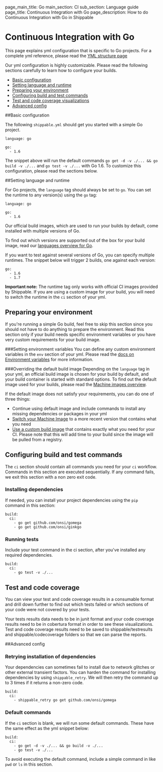 page_main_title: Go
main_section: CI
sub_section: Language guide
page_title: Continuous Integration with Go
page_description: How to do Continuous Integration with Go in Shippable

# Continuous Integration with Go
This page explains yml configuration that is specific to Go projects. For a complete yml reference, please read the [YML structure page](yml-structure/)

Our yml configuration is highly customizable. Please read the following sections carefully to learn how to
configure your builds.

-  [Basic configuration](#basic-go-config)
-  [Setting language and runtime](#language)
-  [Preparing your environment](#environment)
-  [Configuring build and test commands](#build-test)
-  [Test and code coverage visualizations](#test-coverage-reports)
-  [Advanced config](#advanced-config)

<a name="basic-go-config"></a>
##Basic configuration

The following `shippable.yml` should get you started with a simple Go project.

```
language: go

go:
  - 1.6
```

The snippet above will run the default commands `go get -d -v ./... && go build -v ./...` and `go test -v ./...` with Go 1.6. To customize this configuration, please read the sections below.

<a name="language"></a>
##Setting language and runtime

For Go projects, the `language` tag should always be set to `go`. You can set the runtime to any version(s) using the `go` tag:

```
language: go

go:
  - 1.6
```

Our official build images, which are used to run your builds by default, come installed with multiple versions of Go.

To find out which versions are supported out of the box for your build image, read our [languages overview for Go](/platform/runtime/machine-image/language-versions/#go).

If you want to test against several versions of Go, you can specify multiple runtimes. The snippet below will trigger 2 builds, one against each version:

```
go:
  - 1.6
  - 1.7

```

**Important note:** The runtime tag only works with official CI images provided by Shippable. If you are using a custom image for your build, you will need to switch the runtime in the `ci` section of your yml.

<a name="environment"></a>
## Preparing your environment

If you're running a simple Go build, feel free to skip this section since you should not have to do anything to prepare the environment. Read this section only if your build needs specific environment variables or you have very custom requirements for your build image.

###Setting environment variables
You can define any custom environment variables in the `env` section of your yml. Please read the [docs on Environment variables](env-vars/) for more information.

###Overriding the default build image
Depending on the `language` tag in your yml, an official build image is chosen for your build by default, and your build container is started with standard options. To find out the default image used for your builds, please read the [Machine images overview](../platform/runtime/machine-image/ami-overview/).

If the default image does not satisfy your requirements, you can do one of three things:

-  Continue using default image and include commands to install any missing dependencies or packages in your yml
-  [Switch your Machine Image](../ci/build-image/#changing-your-default-tag) to a more recent version that contains what you need
-  [Use a custom build image](../ci/custom-docker-image/) that contains exactly what you need for your CI. Please note that this will add time to your build since the image will be pulled from a registry.

<a name="build-test"></a>
## Configuring build and test commands
The `ci` section should contain all commands you need for your `ci` workflow. Commands in this section are executed sequentially. If any command fails, we exit this section with a non zero exit code.

### Installing dependencies
If needed, you can install your project dependencies using the `pip` command in this section:

```
build:
  ci:
    - go get github.com/onsi/gomega
    - go get github.com/onsi/ginkgo
```

### Running tests
Include your test command in the ci section, after you've installed any required dependencies.

```
build:
  ci:
    - go test -v ./...
```

<a name="test-coverage-reports"></a>
## Test and code coverage
You can view your test and code coverage results in a consumable format and drill down further to find out which tests failed or which sections of your code were not covered by your tests.

Your tests results data needs to be in junit format and your code coverage results need to be in cobertura format in order to see these visualizations. Test and code coverage results need to be saved to shippable/testresults and shippable/codecoverage folders so that we can parse the reports.

<a name="advanced-config"></a>
##Advanced config
### Retrying installation of dependencies
Your dependencies can sometimes fail to install due to network glitches or other external transient factors. You can harden the command for installing dependencies by using `shippable_retry`. We will then retry the command up to 3 times if it returns a non-zero code.


```
build:
  ci:
    - shippable_retry go get github.com/onsi/gomega
```

### Default commands

If the `ci` section is blank, we will run some default commands. These have the same effect as the yml snippet below:

```
build:
  ci:
    - go get -d -v ./... && go build -v ./...
    - go test -v ./...
```

To avoid executing the default command, include a simple command in like `pwd` or `ls` in this section.
